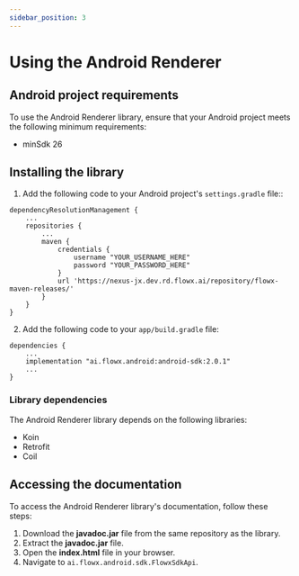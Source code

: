 ```yaml
---
sidebar_position: 3
---
```


# Using the Android Renderer

## Android project requirements

To use the Android Renderer library, ensure that your Android project meets the following minimum requirements:

* minSdk 26

## Installing the library

1. Add the following code to your Android project's `settings.gradle` file::

```
dependencyResolutionManagement {
    ...
    repositories {
        ...
        maven {
            credentials {
                username "YOUR_USERNAME_HERE"
                password "YOUR_PASSWORD_HERE"
            }
            url 'https://nexus-jx.dev.rd.flowx.ai/repository/flowx-maven-releases/'
        }
    }
}
```
2. Add the following code to your `app/build.gradle` file:

```
dependencies {
    ...
    implementation "ai.flowx.android:android-sdk:2.0.1"
    ...
}
```

### Library dependencies

The Android Renderer library depends on the following libraries:

* Koin
* Retrofit
* Coil

## Accessing the documentation

To access the Android Renderer library's documentation, follow these steps:

1. Download the **javadoc.jar** file from the same repository as the library.
2. Extract the **javadoc.jar** file.
3. Open the **index.html** file in your browser.
4. Navigate to `ai.flowx.android.sdk.FlowxSdkApi`.







